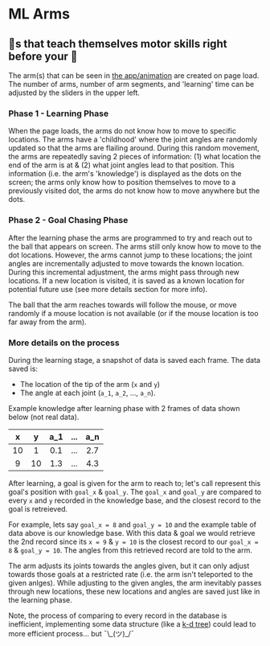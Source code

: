 # ML Arms

## 💪s that teach themselves motor skills right before your 👀

The arm(s) that can be seen in [the app/animation](https://adamspannbauer.github.io/ml_arms/) are created on page load.  The number of arms, number of arm segments, and 'learning' time can be adjusted by the sliders in the upper left.

### Phase 1 - Learning Phase

When the page loads, the arms do not know how to move to specific locations.  The arms have a 'childhood' where the joint angles are randomly updated so that the arms are flailing around.  During this random movement, the arms are repeatedly saving 2 pieces of information: (1) what location the end of the arm is at & (2) what joint angles lead to that position.  This information (i.e. the arm's 'knowledge') is displayed as the dots on the screen; the arms only know how to position themselves to move to a previously visited dot, the arms do not know how to move anywhere but the dots.

### Phase 2 - Goal Chasing Phase

After the learning phase the arms are programmed to try and reach out to the ball that appears on screen.  The arms still only know how to move to the dot locations.  However, the arms cannot jump to these locations; the joint angles are incrementally adjusted to move towards the known location.  During this incremental adjustment, the arms might pass through new locations.  If a new location is visited, it is saved as a known location for potential future use (see more details section for more info).

The ball that the arm reaches towards will follow the mouse, or move randomly if a mouse location is not available (or if the mouse location is too far away from the arm).

### More details on the process

During the learning stage, a snapshot of data is saved each frame. The data saved is:

* The location of the tip of the arm (`x` and `y`)
* The angle at each joint (`a_1`, `a_2`, ..., `a_n`). 

Example knowledge after learning phase with 2 frames of data shown below (not real data).


|  x |  y | a_1 |...| a_n |
|:--:|:--:|:---:|:-:|:---:|
| 10 |  1 | 0.1 |...| 2.7 |
|  9 | 10 | 1.3 |...| 4.3 |


After learning, a goal is given for the arm to reach to; let's call represent this goal's position with `goal_x` & `goal_y`.  The `goal_x` and `goal_y` are compared to every `x` and `y` recorded in the knowledge base, and the closest record to the goal is retreieved.  

For example, lets say `goal_x = 8` and `goal_y = 10` and the example table of data above is our knowledge base.  With this data & goal we would retrieve the 2nd record since its `x = 9` & `y = 10` is the closest record to our `goal_x = 8` & `goal_y = 10`.  The angles from this retrieved record are told to the arm.

The arm adjusts its joints towards the angles given, but it can only adjust towards those goals at a restricted rate (i.e. the arm isn't teleported to the given anlges).  While adjusting to the given angles, the arm inevitably passes through new locations, these new locations and angles are saved just like in the learning phase.

Note, the process of comparing to every record in the database is inefficient, implementing some data structure (like a [k-d tree](https://en.wikipedia.org/wiki/K-d_tree)) could lead to more efficient process... but ¯\\\_(ツ)\_/¯
